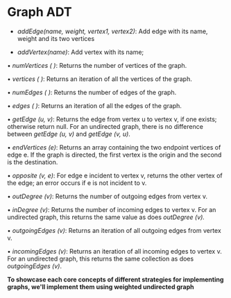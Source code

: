 # Graph ADT

* _addEdge(name, weight, vertex1, vertex2)_: Add edge with its name, weight and its two vertices

* _addVertex(name)_: Add vertex with its name;

• <i>numVertices ( )</i>: Returns the number of vertices of the graph.

• <i>vertices ( )</i>: Returns an iteration of all the vertices of the graph.

• <i>numEdges ( )</i>: Returns the number of edges of the graph.

• <i>edges ( )</i>: Returns an iteration of all the edges of the graph.

• <i>getEdge (u, v)</i>: Returns the edge from vertex u to vertex v, if one
exists; otherwise return null. For an undirected graph, there is no
difference between _getEdge (u, v)_ and _getEdge (v, u)_.

• <i>endVertices (e)</i>: Returns an array containing the two endpoint vertices
of edge e. If the graph is directed, the first vertex is the origin and the
second is the destination.

• <i>opposite (v, e)</i>: For edge e incident to vertex v, returns the other
vertex of the edge; an error occurs if e is not incident to v.

• <i>outDegree (v)</i>: Returns the number of outgoing edges from vertex v.

• <i>inDegree (v)</i>: Returns the number of incoming edges to vertex v. For
an undirected graph, this returns the same value as does
_outDegree (v)._

• _outgoingEdges (v)_: Returns an iteration of all outgoing edges from
vertex v.

• _incomingEdges (v)_: Returns an iteration of all incoming edges to
vertex v. For an undirected graph, this returns the same collection as
does _outgoingEdges (v)_.

**To showcase each core concepts of different strategies for implementing graphs, we'll implement them using weighted 
undirected graph**